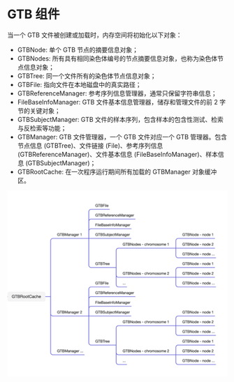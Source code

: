# GTB 组件

当一个 GTB 文件被创建或加载时，内存空间将初始化以下对象：

- GTBNode: 单个 GTB 节点的摘要信息对象；
- GTBNodes: 所有具有相同染色体编号的节点摘要信息对象，也称为染色体节点信息对象；
- GTBTree: 同一个文件所有的染色体节点信息对象；
- GTBFile: 指向文件在本地磁盘中的真实路径；
- GTBReferenceManager: 参考序列信息管理器，通常只保留字符串信息；
- FileBaseInfoManager: GTB 文件基本信息管理器，储存和管理文件的前 2 字节的关键对象；
- GTBSubjectManager: GTB 文件的样本序列，包含样本的包含性测试、检索与反检索等功能；
- GTBManager: GTB 文件管理器，一个 GTB 文件对应一个 GTB 管理器。包含节点信息 (GTBTree)、文件链接 (File)、参考序列信息 (GTBReferenceManager)、文件基本信息 (FileBaseInfoManager)、样本信息 (GTBSubjectManager)；
- GTBRootCache: 在一次程序运行期间所有加载的 GTBManager 对象缓冲区。

![GBC-Components](../../assets/GBC-Components.png)